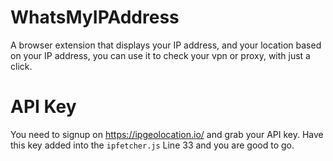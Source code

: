 # WhatsMyIPAddress
A browser extension that displays your IP address, and your location based on your IP address, you can use it to check your vpn or proxy, with just a click.

# API Key
You need to signup on https://ipgeolocation.io/ and grab your API key. Have this key added into the `ipfetcher.js` Line 33 and you are good to go. 
